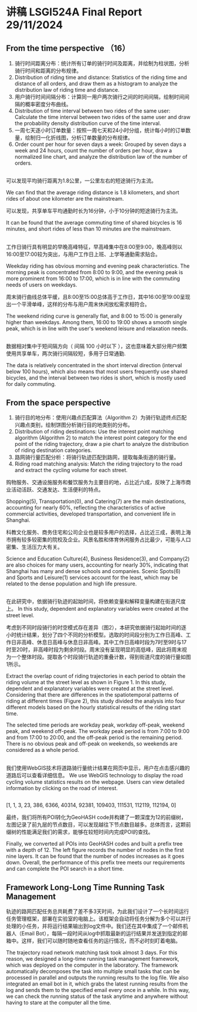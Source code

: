 # 讲稿 LSGI524A Final Report 29/11/2024
## From the time perspective （16）

1. 骑行时间距离分布：统计所有订单的骑行时间及距离，并绘制为柱状图，分析骑行时间和距离的分布规律。
1. Distribution of riding time and distance: Statistics of the riding time and distance of all orders, and draw them as a histogram to analyze the distribution law of riding time and distance.
2. 用户骑行时间间隔分布：计算同一用户两次骑行之间的时间间隔，绘制时间间隔的概率密度分布曲线。
2. Distribution of time interval between two rides of the same user: Calculate the time interval between two rides of the same user and draw the probability density distribution curve of the time interval.
3. 一周七天逐小时订单数量：按照一周七天和24小时分组，统计每小时的订单数量，绘制归一化折线图，分析订单数量的分布规律。
3. Order count per hour for seven days a week: Grouped by seven days a week and 24 hours, count the number of orders per hour, draw a normalized line chart, and analyze the distribution law of the number of orders.

## 
可以发现平均骑行距离为1.8公里，一公里左右的短途骑行为主流。

We can find that the average riding distance is 1.8 kilometers, and short rides of about one kilometer are the mainstream.

可以发现，共享单车平均通勤时长为16分钟，小于10分钟的短途骑行为主流。

It can be found that the average commuting time of shared bicycles is 16 minutes, and short rides of less than 10 minutes are the mainstream.

## 
工作日骑行具有明显的早晚高峰特征，早高峰集中在8:00至9:00，晚高峰则以16:00至17:00较为突出，与用户工作日上班、上学等通勤需求贴合。

Weekday riding has obvious morning and evening peak characteristics. The morning peak is concentrated from 8:00 to 9:00, and the evening peak is more prominent from 16:00 to 17:00, which is in line with the commuting needs of users on weekdays.

周末骑行曲线总体平缓，且8:00至15:00总体高于工作日，其中16:00至19:00呈现出一个平滑单峰，这样的分布与用户周末休闲放松需求相符合。

The weekend riding curve is generally flat, and 8:00 to 15:00 is generally higher than weekdays. Among them, 16:00 to 19:00 shows a smooth single peak, which is in line with the user's weekend leisure and relaxation needs.
## 

数据相对集中于短间隔方向（ 间隔 100 小时以下 ），这也意味着大部分用户频繁使用共享单车，两次骑行间隔较短，多用于日常通勤.

The data is relatively concentrated in the short interval direction (interval below 100 hours), which also means that most users frequently use shared bicycles, and the interval between two rides is short, which is mostly used for daily commuting.

## From the space perspective

1. 骑行目的地分布：使用兴趣点匹配算法（Algorithm 2）为骑行轨迹终点匹配兴趣点类别，绘制饼图分析骑行目的地类别的分布。
2. Distribution of riding destinations: Use the interest point matching algorithm (Algorithm 2) to match the interest point category for the end point of the riding trajectory, draw a pie chart to analyze the distribution of riding destination categories.
3. 路网骑行量匹配分析：将骑行轨迹匹配到路网，提取每条街道的骑行量。
4. Riding road matching analysis: Match the riding trajectory to the road and extract the cycling volume for each street.


<!-- class_map= {
    0: 'Transportation',
    1: 'Sports and Leisure',
    2: 'Company',
    3: 'Business Residence',
    4: 'Science and Education Culture',
    5: 'Shopping',
    6: 'Scenic Spots',
    7: 'Catering'
} -->


购物服务、交通设施服务和餐饮服务为主要目的地，占比近六成，反映了上海市商业活动活跃、交通发达、生活便利的特点。

Shopping(5), Transportation(0), and Catering(7) are the main destinations, accounting for nearly 60%, reflecting the characteristics of active commercial activities, developed transportation, and convenient life in Shanghai.

科教文化服务、商务住宅和公司企业也是较多用户的选择，占比近三成，表明上海市拥有较多较密集的院校及企业。风景名胜和体育休闲服务占比最少，可能与人口密集、生活压力大有关。

Science and Education Culture(4), Business Residence(3), and Company(2) are also choices for many users, accounting for nearly 30%, indicating that Shanghai has many and dense schools and companies. Scenic Spots(6) and Sports and Leisure(1) services account for the least, which may be related to the dense population and high life pressure.


## 
在此研究中，依据骑行轨迹的起始时间，将依赖变量和解释变量构建在街道尺度上。
In this study, dependent and explanatory variables were created at the street level.

考虑到不同时段骑行的时空模式存在差异（图2），本研究依据骑行起始时间的逐小时统计结果，划分了四个不同的分析模型。选取的时间段分别为工作日高峰、工作日非高峰、休息日高峰与休息日非高峰。其中工作日高峰时段为7时至9时与17时至20时，非高峰时段为剩余时段。周末没有呈现明显的高低峰，因此将周末视为一个整体时段。提取各个时段骑行轨迹的重叠计数，得到街道尺度的骑行量如图1所示。

Extract the overlap count of riding trajectories in each period to obtain the riding volume at the street level as shown in Figure 1. In this study, dependent and explanatory variables were created at the street level. Considering that there are differences in the spatiotemporal patterns of riding at different times (Figure 2), this study divided the analysis into four different models based on the hourly statistical results of the riding start time. 

The selected time periods are workday peak, workday off-peak, weekend peak, and weekend off-peak. The workday peak period is from 7:00 to 9:00 and from 17:00 to 20:00, and the off-peak period is the remaining period. There is no obvious peak and off-peak on weekends, so weekends are considered as a whole period.

## 
我们使用WebGIS技术将道路骑行量统计结果在网页中显示，用户在点击感兴趣的道路后可以查看详细信息。
We use WebGIS technology to display the road cycling volume statistics results on the webpage. Users can view detailed information by clicking on the road of interest.

##


[1, 1, 3, 23, 386, 6366, 40314, 92381, 109403, 111531, 112119, 112194, 0]

最终，我们将所有POI转化为GeoHASH code并构建了一颗深度为12的前缀树，左图记录了前九层的节点数目，可以发现越往下节点数目越多。总体而言，这颗前缀树的性能满足我们的需求，能够在较短时间内完成POI的查找。

Finally, we converted all POIs into GeoHASH codes and built a prefix tree with a depth of 12. The left figure records the number of nodes in the first nine layers. It can be found that the number of nodes increases as it goes down. Overall, the performance of this prefix tree meets our requirements and can complete the POI search in a short time.

## Framework Long-Long Time Running Task Management
轨迹的路网匹配任务总共耗费了差不多3天时间，为此我们设计了一个长时间运行任务管理框架，部署在实验室的电脑上。该框架会自动将任务分解为多个可以并行处理的小任务，并将运行结果输出到log文件中。我们还在其中集成了一个邮件机器人（Email Bot），每隔一段时间从log中抓取最新的运行结果并发送到指定的邮箱中。这样，我们可以随时随地查看任务的运行情况，而不必时刻盯着电脑。

The trajectory road network matching task took almost 3 days. For this reason, we designed a long-time running task management framework, which was deployed on the computer in the laboratory. The framework automatically decomposes the task into multiple small tasks that can be processed in parallel and outputs the running results to the log file. We also integrated an email bot in it, which grabs the latest running results from the log and sends them to the specified email every once in a while. In this way, we can check the running status of the task anytime and anywhere without having to stare at the computer all the time.

